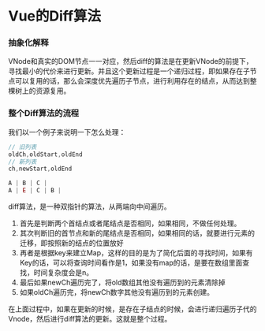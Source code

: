 # Vue的Diff算法

### 抽象化解释

VNode和真实的DOM节点一一对应，然后diff的算法是在更新VNode的前提下，寻找最小的代价来进行更新。并且这个更新过程是一个递归过程，即如果存在子节点可以复用的话，那么会深度优先遍历子节点，进行利用存在的结点，从而达到整棵树上的资源复用。

### 整个Diff算法的流程

我们以一个例子来说明一下怎么处理：

```js
// 旧列表
oldCh,oldStart,oldEnd
// 新列表
ch,newStart,oldEnd

A | B | C |
A | E | C | B |
```

diff算法，是一种双指针的算法，从两端向中间遍历。

1. 首先是判断两个首结点或者尾结点是否相同，如果相同，不做任何处理。
2. 其次判断旧的首节点和新的尾结点是否相同，如果相同的话，就要进行元素的迁移，即按照新的结点的位置放好
3. 再者是根据key来建立Map，这样的目的是为了简化后面的寻找时间，如果有Key的话，可以将查询时间看作是1，如果没有map的话，是要在数组里面查找，时间复杂度会是n。
4. 最后如果newCh遍历完了，将old数组其他没有遍历到的元素清除掉
5. 如果oldCh遍历完，将newCh数字其他没有遍历到的元素创建。

在上面过程中，如果在更新的时候，是存在子结点的时候，会进行递归遍历子代的Vnode，然后进行diff算法的更新。这就是整个过程。